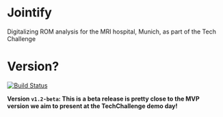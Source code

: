 # Jointify
Digitalizing ROM analysis for the MRI hospital, Munich, as part of the Tech Challenge

# Version?
[![Build Status](https://travis-ci.com/lgerhardt45/Jointify.svg?branch=master)](https://travis-ci.com/lgerhardt45/Jointify)

**Version `v1.2-beta`: This is a beta release is pretty close to the MVP version we aim to present at the TechChallenge demo day!**
